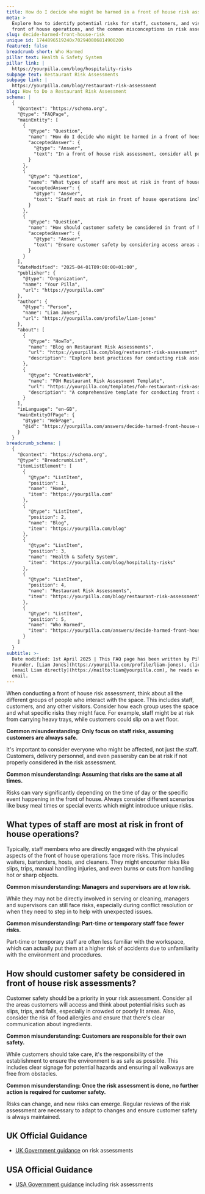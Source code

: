 ```yaml
---
title: How do I decide who might be harmed in a front of house risk assessment?
meta: >
  Explore how to identify potential risks for staff, customers, and visitors in
  front of house operations, and the common misconceptions in risk assessments.
slug: decide-harmed-front-house-risk
unique id: 1744896519240x702940806814908200
featured: false
breadcrumb short: Who Harmed
pillar text: Health & Safety System
pillar link: |
  https://yourpilla.com/blog/hospitality-risks
subpage text: Restaurant Risk Assessments
subpage link: |
  https://yourpilla.com/blog/restaurant-risk-assessment
blog: How to Do a Restaurant Risk Assessment
schema: |
  {
    "@context": "https://schema.org",
    "@type": "FAQPage",
    "mainEntity": [
      {
        "@type": "Question",
        "name": "How do I decide who might be harmed in a front of house risk assessment?",
        "acceptedAnswer": {
          "@type": "Answer",
          "text": "In a front of house risk assessment, consider all people who interact with the space, including staff, customers, and any other visitors. Assess how each group uses the space and specific risks they face, such as staff risk from carrying heavy trays and customers potentially slipping on wet floors. Always include various scenarios like busy meal times or special events which could introduce additional risks."
        }
      },
      {
        "@type": "Question",
        "name": "What types of staff are most at risk in front of house operations?",
        "acceptedAnswer": {
          "@type": "Answer",
          "text": "Staff most at risk in front of house operations include those directly involved in physical tasks, such as waiters, bartenders, hosts, and cleaners. Common risks include slips, trips, manual handling injuries, and injuries from hot or sharp objects. Managers and supervisors, although not always directly involved, can also face risks related to conflict resolution or emergency handling."
        }
      },
      {
        "@type": "Question",
        "name": "How should customer safety be considered in front of house risk assessments?",
        "acceptedAnswer": {
          "@type": "Answer",
          "text": "Ensure customer safety by considering access areas and potential hazards like slips, trips, and falls, especially in crowded or dimly lit sections. Emphasize clear communication about food ingredients to manage allergy risks. Regular updates to the risk assessment are necessary to respond to changes and manage new risks effectively, ensuring the environment remains safe."
        }
      }
    ],
    "dateModified": "2025-04-01T09:00:00+01:00",
    "publisher": {
      "@type": "Organization",
      "name": "Your Pilla",
      "url": "https://yourpilla.com"
    },
    "author": {
      "@type": "Person",
      "name": "Liam Jones",
      "url": "https://yourpilla.com/profile/liam-jones"
    },
    "about": [
      {
        "@type": "HowTo",
        "name": "Blog on Restaurant Risk Assessments",
        "url": "https://yourpilla.com/blog/restaurant-risk-assessment",
        "description": "Explore best practices for conducting risk assessments in restaurant settings to ensure safety for both staff and customers."
      },
      {
        "@type": "CreativeWork",
        "name": "FOH Restaurant Risk Assessment Template",
        "url": "https://yourpilla.com/templates/foh-restaurant-risk-assessment",
        "description": "A comprehensive template for conducting front of house risk assessments in restaurants, designed to improve safety and compliance."
      }
    ],
    "inLanguage": "en-GB",
    "mainEntityOfPage": {
      "@type": "WebPage",
      "@id": "https://yourpilla.com/answers/decide-harmed-front-house-risk"
    }
  }
breadcrumb_schema: |
  {
    "@context": "https://schema.org",
    "@type": "BreadcrumbList",
    "itemListElement": [
      {
        "@type": "ListItem",
        "position": 1,
        "name": "Home",
        "item": "https://yourpilla.com"
      },
      {
        "@type": "ListItem",
        "position": 2,
        "name": "Blog",
        "item": "https://yourpilla.com/blog"
      },
      {
        "@type": "ListItem",
        "position": 3,
        "name": "Health & Safety System",
        "item": "https://yourpilla.com/blog/hospitality-risks"
      },
      {
        "@type": "ListItem",
        "position": 4,
        "name": "Restaurant Risk Assessments",
        "item": "https://yourpilla.com/blog/restaurant-risk-assessment"
      },
      {
        "@type": "ListItem",
        "position": 5,
        "name": "Who Harmed",
        "item": "https://yourpilla.com/answers/decide-harmed-front-house-risk"
      }
    ]
  }
subtitle: >-
  Date modified: 1st April 2025 | This FAQ page has been written by Pilla
  Founder, [Liam Jones](https://yourpilla.com/profile/liam-jones), click to
  [email Liam directly](https://mailto:liam@yourpilla.com), he reads every
  email.
---
```

When conducting a front of house risk assessment, think about all the different groups of people who interact with the space. This includes staff, customers, and any other visitors. Consider how each group uses the space and what specific risks they might face. For example, staff might be at risk from carrying heavy trays, while customers could slip on a wet floor.

**Common misunderstanding: Only focus on staff risks, assuming customers are always safe.**

It's important to consider everyone who might be affected, not just the staff. Customers, delivery personnel, and even passersby can be at risk if not properly considered in the risk assessment.

**Common misunderstanding: Assuming that risks are the same at all times.**

Risks can vary significantly depending on the time of day or the specific event happening in the front of house. Always consider different scenarios like busy meal times or special events which might introduce unique risks.

## What types of staff are most at risk in front of house operations?

Typically, staff members who are directly engaged with the physical aspects of the front of house operations face more risks. This includes waiters, bartenders, hosts, and cleaners. They might encounter risks like slips, trips, manual handling injuries, and even burns or cuts from handling hot or sharp objects.

**Common misunderstanding: Managers and supervisors are at low risk.**

While they may not be directly involved in serving or cleaning, managers and supervisors can still face risks, especially during conflict resolution or when they need to step in to help with unexpected issues.

**Common misunderstanding: Part-time or temporary staff face fewer risks.**

Part-time or temporary staff are often less familiar with the workspace, which can actually put them at a higher risk of accidents due to unfamiliarity with the environment and procedures.

## How should customer safety be considered in front of house risk assessments?

Customer safety should be a priority in your risk assessment. Consider all the areas customers will access and think about potential risks such as slips, trips, and falls, especially in crowded or poorly lit areas. Also, consider the risk of food allergies and ensure that there's clear communication about ingredients.

**Common misunderstanding: Customers are responsible for their own safety.**

While customers should take care, it's the responsibility of the establishment to ensure the environment is as safe as possible. This includes clear signage for potential hazards and ensuring all walkways are free from obstacles.

**Common misunderstanding: Once the risk assessment is done, no further action is required for customer safety.**

Risks can change, and new risks can emerge. Regular reviews of the risk assessment are necessary to adapt to changes and ensure customer safety is always maintained.

## UK Official Guidance

-   [UK Government guidance](https://www.hse.gov.uk/catering/risk.htm) on risk assessments

## USA Official Guidance

-   [USA Government guidance](https://www.fda.gov/regulatory-information/search-fda-guidance-documents/draft-guidance-industry-hazard-analysis-and-risk-based-preventive-controls-human-food) including risk assessments
